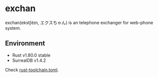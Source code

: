 # exchan
exchan(ekstʃéɪn, エクスちゃん) is an telephone exchanger for web-phone system.

## Environment
- Rust v1.80.0 stable
- SurrealDB v1.4.2

Check [rust-toolchain.toml](./rust-toolchain.toml).
